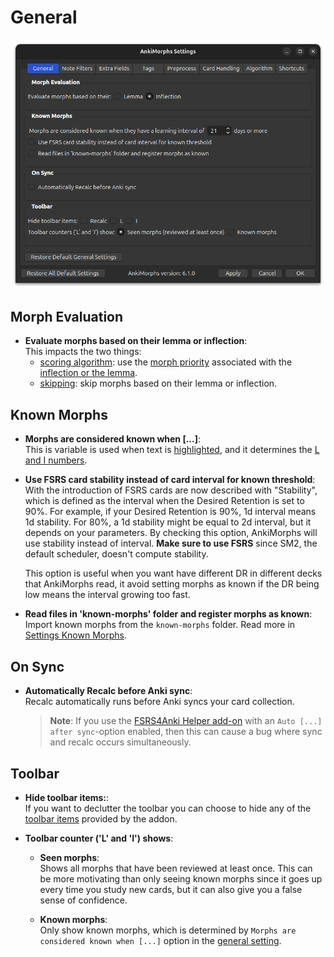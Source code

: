 # General

![general-tab.png](../../../img/general-tab.png)

## Morph Evaluation

* **Evaluate morphs based on their lemma or inflection**:  
  This impacts the two things:
  * [scoring algorithm](../../usage/recalc.md#scoring-algorithm): use the [morph priority](../prioritizing.md) associated with the [inflection or the lemma](../../glossary.md#morph).
  * [skipping](card_handling.md): skip morphs based on their lemma or inflection.


## Known Morphs

* **Morphs are considered known when [...]**:  
  This is variable is used when text is [highlighted](../../setup/settings/extra-fields.md#using-am-highlighted), and it
  determines the [L and I numbers](../../installation/changes-to-anki.md#toolbar).

* **Use FSRS card stability instead of card interval for known threshold**:  
  With the introduction of FSRS cards are now described with "Stability", which is defined as the interval when the
  Desired Retention is set to 90%. For example, if your Desired Retention is 90%, 1d interval means 1d stability.
  For 80%, a 1d stability might be equal to 2d interval, but it depends on your parameters.
  By checking this option, AnkiMorphs will use stability instead of interval. **Make sure to use FSRS** since SM2, 
  the default scheduler, doesn't compute stability. 

  This option is useful when you want have different DR in different decks that AnkiMorphs read, it avoid setting morphs
  as known if the DR being low means the interval growing too fast.

* **Read files in 'known-morphs' folder and register morphs as known**:  
  Import known morphs from the `known-morphs` folder. Read more in [Settings Known Morphs](../setting-known-morphs.md).


## On Sync

* **Automatically Recalc before Anki sync**:  
  Recalc automatically runs before Anki syncs your card collection.
  > **Note**: If you use the [FSRS4Anki Helper add-on](https://ankiweb.net/shared/info/759844606) with an `Auto [...]
  after sync`-option enabled, then this can cause a bug where sync and recalc occurs simultaneously.


## Toolbar

* **Hide toolbar items:**:  
  If you want to declutter the toolbar you can choose to hide any of the
  [toolbar items](../../installation/changes-to-anki.md#toolbar) provided by the addon.

* **Toolbar counter ('L' and 'I') shows**:  
    * **Seen morphs**:  
      Shows all morphs that have been reviewed at least once. This can be more motivating than only seeing known morphs
      since it goes up every time you study new cards, but it can also give you a false sense of confidence.

    * **Known morphs**:  
      Only show known morphs, which is determined by `Morphs are considered known when [...]` option in the [general setting](general.md).
